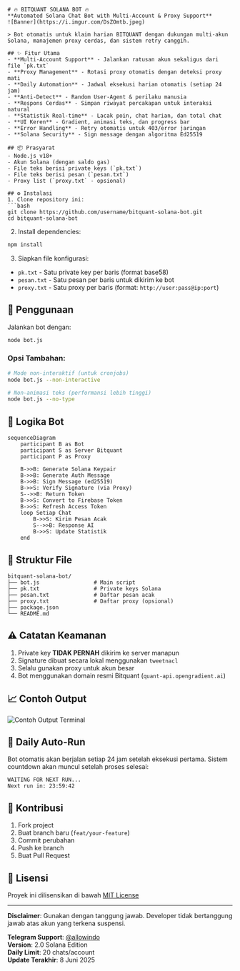 ```
# 🔥 BITQUANT SOLANA BOT 🔥
**Automated Solana Chat Bot with Multi-Account & Proxy Support**  
![Banner](https://i.imgur.com/DsZOmtb.jpeg)

> Bot otomatis untuk klaim harian BITQUANT dengan dukungan multi-akun Solana, manajemen proxy cerdas, dan sistem retry canggih.

## ✨ Fitur Utama
- **Multi-Account Support** - Jalankan ratusan akun sekaligus dari file `pk.txt`
- **Proxy Management** - Rotasi proxy otomatis dengan deteksi proxy mati
- **Daily Automation** - Jadwal eksekusi harian otomatis (setiap 24 jam)
- **Anti-Detect** - Random User-Agent & perilaku manusia
- **Respons Cerdas** - Simpan riwayat percakapan untuk interaksi natural
- **Statistik Real-time** - Lacak poin, chat harian, dan total chat
- **UI Keren** - Gradient, animasi teks, dan progress bar
- **Error Handling** - Retry otomatis untuk 403/error jaringan
- **Solana Security** - Sign message dengan algoritma Ed25519

## 📦 Prasyarat
- Node.js v18+
- Akun Solana (dengan saldo gas)
- File teks berisi private keys (`pk.txt`)
- File teks berisi pesan (`pesan.txt`)
- Proxy list (`proxy.txt` - opsional)

## ⚙️ Instalasi
1. Clone repository ini:
```bash
git clone https://github.com/username/bitquant-solana-bot.git
cd bitquant-solana-bot
```

2. Install dependencies:
```bash
npm install
```

3. Siapkan file konfigurasi:
- `pk.txt` - Satu private key per baris (format base58)
- `pesan.txt` - Satu pesan per baris untuk dikirim ke bot
- `proxy.txt` - Satu proxy per baris (format: `http://user:pass@ip:port`)

## 🚀 Penggunaan
Jalankan bot dengan:
```bash
node bot.js
```

### Opsi Tambahan:
```bash
# Mode non-interaktif (untuk cronjobs)
node bot.js --non-interactive

# Non-animasi teks (performansi lebih tinggi)
node bot.js --no-type
```

## 🧠 Logika Bot
```mermaid
sequenceDiagram
    participant B as Bot
    participant S as Server Bitquant
    participant P as Proxy
    
    B->>B: Generate Solana Keypair
    B->>B: Generate Auth Message
    B->>B: Sign Message (ed25519)
    B->>S: Verify Signature (via Proxy)
    S-->>B: Return Token
    B->>S: Convert to Firebase Token
    B->>S: Refresh Access Token
    loop Setiap Chat
        B->>S: Kirim Pesan Acak
        S-->>B: Response AI
        B->>S: Update Statistik
    end
```

## 📁 Struktur File
```
bitquant-solana-bot/
├── bot.js                 # Main script
├── pk.txt                 # Private keys Solana
├── pesan.txt              # Daftar pesan acak
├── proxy.txt              # Daftar proxy (opsional)
├── package.json
└── README.md
```

## ⚠️ Catatan Keamanan
1. Private key **TIDAK PERNAH** dikirim ke server manapun
2. Signature dibuat secara lokal menggunakan `tweetnacl`
3. Selalu gunakan proxy untuk akun besar
4. Bot menggunakan domain resmi Bitquant (`quant-api.opengradient.ai`)

## 📈 Contoh Output
![Contoh Output Terminal](https://i.imgur.com/DsZOmtb.jpeg)

## 🔄 Daily Auto-Run
Bot otomatis akan berjalan setiap 24 jam setelah eksekusi pertama. Sistem countdown akan muncul setelah proses selesai:
```
WAITING FOR NEXT RUN...
Next run in: 23:59:42
```

## 📝 Kontribusi
1. Fork project
2. Buat branch baru (`feat/your-feature`)
3. Commit perubahan
4. Push ke branch
5. Buat Pull Request

## 📜 Lisensi
Proyek ini dilisensikan di bawah [MIT License](LICENSE)

---
**Disclaimer**: Gunakan dengan tanggung jawab. Developer tidak bertanggung jawab atas akun yang terkena suspensi.

**Telegram Support**: [@allowindo](https://t.me/allowindo)  
**Version**: 2.0 Solana Edition  
**Daily Limit**: 20 chats/account  
**Update Terakhir**: 8 Juni 2025
```
